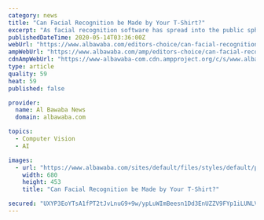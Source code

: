 ```yaml
---
category: news
title: "Can Facial Recognition be Made by Your T-Shirt?"
excerpt: "As facial recognition software has spread into the public sphere, some people have relied on masks to protect themselves but new research from Northeast"
publishedDateTime: 2020-05-14T03:36:00Z
webUrl: "https://www.albawaba.com/editors-choice/can-facial-recognition-be-made-your-t-shirt-1356736"
ampWebUrl: "https://www.albawaba.com/amp/editors-choice/can-facial-recognition-be-made-your-t-shirt-1356736"
cdnAmpWebUrl: "https://www-albawaba-com.cdn.ampproject.org/c/s/www.albawaba.com/amp/editors-choice/can-facial-recognition-be-made-your-t-shirt-1356736"
type: article
quality: 59
heat: 59
published: false

provider:
  name: Al Bawaba News
  domain: albawaba.com

topics:
  - Computer Vision
  - AI

images:
  - url: "https://www.albawaba.com/sites/default/files/styles/default/public/2020-05/NaRT91RY.jpg?itok=UrIPwmjh"
    width: 680
    height: 453
    title: "Can Facial Recognition be Made by Your T-Shirt?"

secured: "UXYP3EoYTsA1fPT2tJvLnuG9+9w/ypLuWImBeesn1Dd3EnUZZV9FYp1iLUNLV7nVIhRwztkb1SGK8b+ufkHHm54yghcU4dSQ4JnK+XXJZkufR0QJYC3CPVK0PRRFpS1V42Y60PK92BozSS9JhYUaxlOd2BmtK0pL2TFt1t4tCNKiVKZ2Z8DmrHSi8/7Q1HapTbkFsoucBdCQDowumePlJIFSVOuLmckWNSDVryRl16x+KwUywodsJ4DMbPvoWaqTmOQ8z2DAruP9KfjtMtlRmCagwaaeHjBMXA1g1Il8gpESGgGdvB8YbXhVjE419I2qLvbqR6FuQ8LJIF+O3LS2biW/4zqpQc/RUjczQAmtcUGMOc/VXi9/VErQeBY9XGPDoZcTIWQZFmtUoVNyJB21OhSUuvK3MST6cxm7/GZSHOG8hL6UWNWAU/4UV499StFWdNvejIefuQ/5lOER/YOfEzvlsr/sc66rSjvBoDYCsVs=;HXTrh/LlzSLkDypZtJ7ilg=="
---
```


